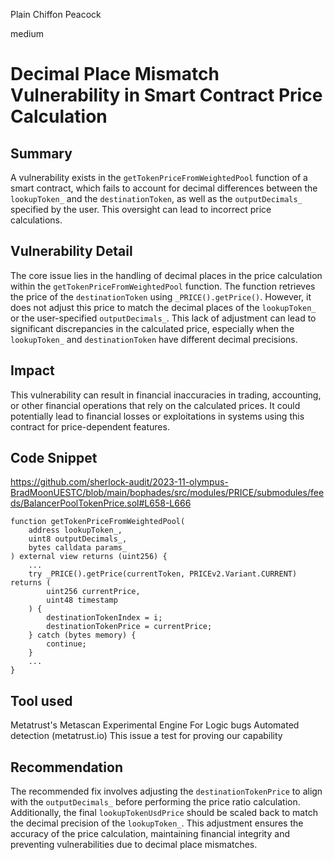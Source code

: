 Plain Chiffon Peacock

medium

# Decimal Place Mismatch Vulnerability in Smart Contract Price Calculation

## Summary

A vulnerability exists in the `getTokenPriceFromWeightedPool` function of a smart contract, which fails to account for decimal differences between the `lookupToken_` and the `destinationToken`, as well as the `outputDecimals_` specified by the user. This oversight can lead to incorrect price calculations.

## Vulnerability Detail

The core issue lies in the handling of decimal places in the price calculation within the `getTokenPriceFromWeightedPool` function. The function retrieves the price of the `destinationToken` using `_PRICE().getPrice()`. However, it does not adjust this price to match the decimal places of the `lookupToken_` or the user-specified `outputDecimals_`. This lack of adjustment can lead to significant discrepancies in the calculated price, especially when the `lookupToken_` and `destinationToken` have different decimal precisions.

## Impact

This vulnerability can result in financial inaccuracies in trading, accounting, or other financial operations that rely on the calculated prices. It could potentially lead to financial losses or exploitations in systems using this contract for price-dependent features.

## Code Snippet
https://github.com/sherlock-audit/2023-11-olympus-BradMoonUESTC/blob/main/bophades/src/modules/PRICE/submodules/feeds/BalancerPoolTokenPrice.sol#L658-L666
```solidity
function getTokenPriceFromWeightedPool(
    address lookupToken_,
    uint8 outputDecimals_,
    bytes calldata params_
) external view returns (uint256) {
    ...
    try _PRICE().getPrice(currentToken, PRICEv2.Variant.CURRENT) returns (
        uint256 currentPrice,
        uint48 timestamp
    ) {
        destinationTokenIndex = i;
        destinationTokenPrice = currentPrice;
    } catch (bytes memory) {
        continue;
    }
    ...
}
```

## Tool used

Metatrust's Metascan Experimental Engine For Logic bugs Automated detection
(metatrust.io)
This issue a test for proving our capability

## Recommendation

The recommended fix involves adjusting the `destinationTokenPrice` to align with the `outputDecimals_` before performing the price ratio calculation. Additionally, the final `lookupTokenUsdPrice` should be scaled back to match the decimal precision of the `lookupToken_`. This adjustment ensures the accuracy of the price calculation, maintaining financial integrity and preventing vulnerabilities due to decimal place mismatches.